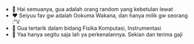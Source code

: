 - 👋 Hai semuanya, gua adalah orang random yang kebetulan lewat
- ♥ Seiyuu fav gw adalah Ookuma Wakana, dan hanya milik gw seorang :"V
- 👀 Gua tertarik dalam bidang Fisika Komputasi, Instrumentasi
- 🌱 Yaa hanya segitu saja lah ya perkenalannya. Sekian dan terima gaji

<!---
IlhamGods/IlhamGods is a ✨ special ✨ repository because its `README.md` (this file) appears on your GitHub profile.
You can click the Preview link to take a look at your changes.
--->
